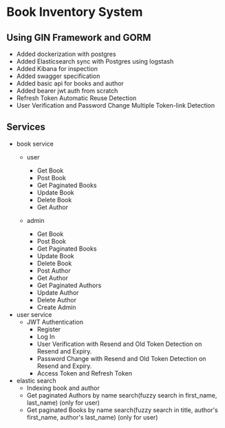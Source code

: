 # Book Inventory System 
## Using GIN Framework and GORM
- Added dockerization with postgres
- Added Elasticsearch sync with Postgres using logstash
- Added Kibana for inspection
- Added swagger specification
- Added basic api for books and author
- Added bearer jwt auth from scratch
- Refresh Token Automatic Reuse Detection
- User Verification and Password Change Multiple Token-link Detection
## Services
- book service
  - user
    - Get Book
    - Post Book
    - Get Paginated Books
    - Update Book
    - Delete Book
    - Get Author

  - admin
    - Get Book
    - Post Book
    - Get Paginated Books
    - Update Book
    - Delete Book
    - Post Author
    - Get Author
    - Get Paginated Authors
    - Update Author
    - Delete Author
    - Create Admin
- user service
  - JWT Authentication
    - Register
    - Log In
    - User Verification with Resend and Old Token Detection on Resend and Expiry.
    - Password Change with Resend and Old Token Detection on Resend and Expiry.
    - Access Token and Refresh Token
- elastic search
   - Indexing book and author
   - Get paginated Authors by name search(fuzzy search in first_name, last_name) (only for user)
   - Get paginated Books by name search(fuzzy search in title, author's first_name, author's last_name) (only for user)

    
